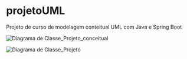 # projetoUML
 Projeto de curso de modelagem conteitual UML com Java e Spring Boot
 
 
 ![Diagrama de Classe_Projeto_conceitual](https://user-images.githubusercontent.com/75273536/114063331-e0300500-986e-11eb-8ec8-cf67b57cc6ab.jpg)

![Diagrama de Classe_Projeto](https://user-images.githubusercontent.com/75273536/114063103-a0691d80-986e-11eb-909e-33ee0e4b8baf.jpg)
